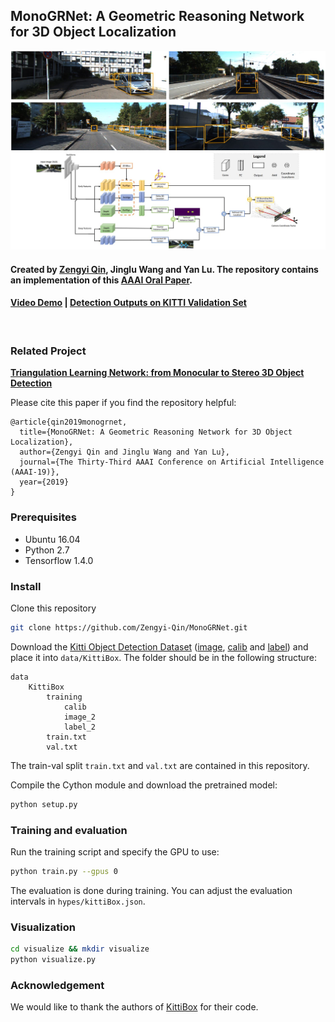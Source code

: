 ## MonoGRNet: A Geometric Reasoning Network for 3D Object Localization

[![Watch the video](demo.jpg)](https://cloud.tsinghua.edu.cn/f/194ddabfd05d4dc78b9f/)

#### Created by [Zengyi Qin](http://www.qinzy.tech/), Jinglu Wang and Yan Lu. The repository contains an implementation of this [AAAI Oral Paper](https://arxiv.org/abs/1811.10247).

#### [Video Demo](https://cloud.tsinghua.edu.cn/f/194ddabfd05d4dc78b9f/) | [Detection Outputs on KITTI Validation Set](https://cloud.tsinghua.edu.cn/f/57dbe05ad60b4e3c8e64/?dl=1)

<br/>

### Related Project
[**Triangulation Learning Network: from Monocular to Stereo 3D Object Detection**](https://github.com/Zengyi-Qin/TLNet)

Please cite this paper if you find the repository helpful:
```
@article{qin2019monogrnet, 
  title={MonoGRNet: A Geometric Reasoning Network for 3D Object Localization}, 
  author={Zengyi Qin and Jinglu Wang and Yan Lu},
  journal={The Thirty-Third AAAI Conference on Artificial Intelligence (AAAI-19)},
  year={2019}
}
```

### Prerequisites
- Ubuntu 16.04
- Python 2.7
- Tensorflow 1.4.0

### Install
Clone this repository
```bash
git clone https://github.com/Zengyi-Qin/MonoGRNet.git
```

Download the [Kitti Object Detection Dataset](http://www.cvlibs.net/datasets/kitti/eval_object.php?obj_benchmark=3d) ([image](http://www.cvlibs.net/download.php?file=data_object_image_2.zip), [calib](http://www.cvlibs.net/download.php?file=data_object_calib.zip) and [label](http://www.cvlibs.net/download.php?file=data_object_label_2.zip)) and place it into `data/KittiBox`. The folder should be in the following structure:
```
data
    KittiBox
        training
            calib
            image_2
            label_2
        train.txt
        val.txt
```
The train-val split `train.txt` and `val.txt` are contained in this repository.
 
Compile the Cython module and download the pretrained model:
```bash
python setup.py
```

### Training and evaluation
Run the training script and specify the GPU to use:
```bash
python train.py --gpus 0
```
The evaluation is done during training. You can adjust the evaluation intervals in `hypes/kittiBox.json`.

### Visualization
```bash
cd visualize && mkdir visualize
python visualize.py
```

### Acknowledgement
We would like to thank the authors of [KittiBox](https://github.com/MarvinTeichmann/KittiBox) for their code.


